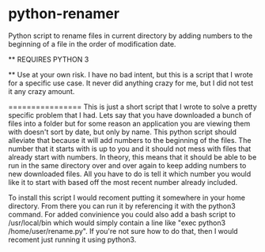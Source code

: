 python-renamer
==============

Python script to rename files in current directory by adding numbers to the beginning of a file in the order of modification date.

** REQUIRES PYTHON 3 

** Use at your own risk. I have no bad intent, but this is a script that I wrote for a specific use case. It never did anything crazy for me, but I did not test it any crazy amount. 

================
This is just a short script that I wrote to solve a pretty specific problem that I had. Lets say that you have downloaded a bunch of files into a folder but for some reason an application you are viewing them with doesn't sort by date, but only by name. This python script should alleviate that because it will add numbers to the beginning of the files. The number that it starts with is up to you and it should not mess with files that already start with numbers. In theory, this means that it should be able to be run in the same directory over and over again to keep adding numbers to new downloaded files. All you have to do is tell it which number you would like it to start with based off the most recent number already included.

To install this script I would recoment putting it somewhere in your home directory. From there you can run it by referencing it with the python3 command. For added convinience you could also add a bash script to /usr/local/bin which would simply contain a line like 
"exec python3 /home/user/rename.py". If you're not sure how to do that, then I would recoment just running it using python3.


